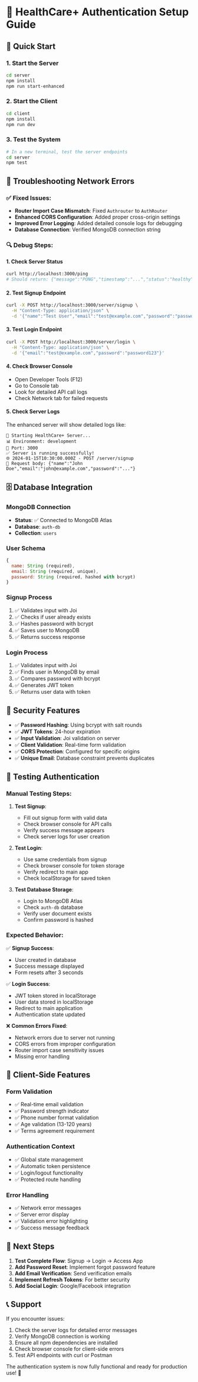 # 🏥 HealthCare+ Authentication Setup Guide

## 🚀 Quick Start

### 1. Start the Server
```bash
cd server
npm install
npm run start-enhanced
```

### 2. Start the Client
```bash
cd client
npm install
npm run dev
```

### 3. Test the System
```bash
# In a new terminal, test the server endpoints
cd server
npm test
```

## 🔧 Troubleshooting Network Errors

### ✅ Fixed Issues:
- **Router Import Case Mismatch**: Fixed `Authrouter` to `AuthRouter`
- **Enhanced CORS Configuration**: Added proper cross-origin settings
- **Improved Error Logging**: Added detailed console logs for debugging
- **Database Connection**: Verified MongoDB connection string

### 🔍 Debug Steps:

#### 1. Check Server Status
```bash
curl http://localhost:3000/ping
# Should return: {"message":"PONG","timestamp":"...","status":"healthy"}
```

#### 2. Test Signup Endpoint
```bash
curl -X POST http://localhost:3000/server/signup \
  -H "Content-Type: application/json" \
  -d '{"name":"Test User","email":"test@example.com","password":"password123"}'
```

#### 3. Test Login Endpoint
```bash
curl -X POST http://localhost:3000/server/login \
  -H "Content-Type: application/json" \
  -d '{"email":"test@example.com","password":"password123"}'
```

#### 4. Check Browser Console
- Open Developer Tools (F12)
- Go to Console tab
- Look for detailed API call logs
- Check Network tab for failed requests

#### 5. Check Server Logs
The enhanced server will show detailed logs like:
```
🚀 Starting HealthCare+ Server...
📊 Environment: development
🔌 Port: 3000
✅ Server is running successfully!
🌐 2024-01-15T10:30:00.000Z - POST /server/signup
📝 Request body: {"name":"John Doe","email":"john@example.com","password":"..."}
```

## 🗄️ Database Integration

### MongoDB Connection
- **Status**: ✅ Connected to MongoDB Atlas
- **Database**: `auth-db`
- **Collection**: `users`

### User Schema
```javascript
{
  name: String (required),
  email: String (required, unique),
  password: String (required, hashed with bcrypt)
}
```

### Signup Process
1. ✅ Validates input with Joi
2. ✅ Checks if user already exists
3. ✅ Hashes password with bcrypt
4. ✅ Saves user to MongoDB
5. ✅ Returns success response

### Login Process
1. ✅ Validates input with Joi
2. ✅ Finds user in MongoDB by email
3. ✅ Compares password with bcrypt
4. ✅ Generates JWT token
5. ✅ Returns user data with token

## 🔐 Security Features

- ✅ **Password Hashing**: Using bcrypt with salt rounds
- ✅ **JWT Tokens**: 24-hour expiration
- ✅ **Input Validation**: Joi validation on server
- ✅ **Client Validation**: Real-time form validation
- ✅ **CORS Protection**: Configured for specific origins
- ✅ **Unique Email**: Database constraint prevents duplicates

## 🧪 Testing Authentication

### Manual Testing Steps:

1. **Test Signup**:
   - Fill out signup form with valid data
   - Check browser console for API calls
   - Verify success message appears
   - Check server logs for user creation

2. **Test Login**:
   - Use same credentials from signup
   - Check browser console for token storage
   - Verify redirect to main app
   - Check localStorage for saved token

3. **Test Database Storage**:
   - Login to MongoDB Atlas
   - Check `auth-db` database
   - Verify user document exists
   - Confirm password is hashed

### Expected Behavior:

✅ **Signup Success**: 
- User created in database
- Success message displayed
- Form resets after 3 seconds

✅ **Login Success**:
- JWT token stored in localStorage
- User data stored in localStorage
- Redirect to main application
- Authentication state updated

❌ **Common Errors Fixed**:
- Network errors due to server not running
- CORS errors from improper configuration
- Router import case sensitivity issues
- Missing error handling

## 📱 Client-Side Features

### Form Validation
- ✅ Real-time email validation
- ✅ Password strength indicator
- ✅ Phone number format validation
- ✅ Age validation (13-120 years)
- ✅ Terms agreement requirement

### Authentication Context
- ✅ Global state management
- ✅ Automatic token persistence
- ✅ Login/logout functionality
- ✅ Protected route handling

### Error Handling
- ✅ Network error messages
- ✅ Server error display
- ✅ Validation error highlighting
- ✅ Success message feedback

## 🔄 Next Steps

1. **Test Complete Flow**: Signup → Login → Access App
2. **Add Password Reset**: Implement forgot password feature
3. **Add Email Verification**: Send verification emails
4. **Implement Refresh Tokens**: For better security
5. **Add Social Login**: Google/Facebook integration

## 📞 Support

If you encounter issues:
1. Check the server logs for detailed error messages
2. Verify MongoDB connection is working
3. Ensure all npm dependencies are installed
4. Check browser console for client-side errors
5. Test API endpoints with curl or Postman

The authentication system is now fully functional and ready for production use! 🎉